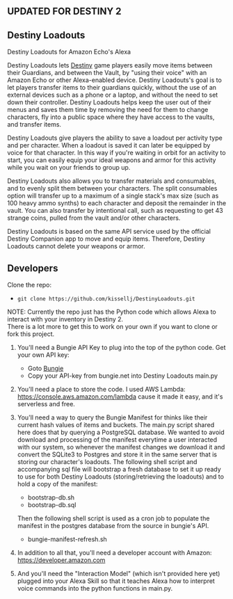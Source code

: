 ## UPDATED FOR DESTINY 2

## Destiny Loadouts
Destiny Loadouts for Amazon Echo's Alexa

Destiny Loadouts lets [Destiny](http://destinythegame.com/) game players easily move items between their Guardians, and between the Vault, by "using their voice" with an Amazon Echo or other Alexa-enabled device.  Destiny Loadouts's goal is to let players transfer items to their guardians quickly, without the use of an external devices such as a phone or a laptop, and without the need to set down their controller.  Destiny Loadouts helps keep the user out of their menus and saves them time by removing the need for them to change characters, fly into a public space where they have access to the vaults, and transfer items.

Destiny Loadouts give players the ability to save a loadout per activity type and per character.  When a loadout is saved it can later be equipped by voice for that character.  In this way if you're waiting in orbit for an activity to start, you can easily equip your ideal weapons and armor for this activity while you wait on your friends to group up.  

Destiny Loadouts also allows you to transfer materials and consumables, and to evenly split them between your characters.  The split consumables option will transfer up to a maximum of a single stack's max size (such as 100 heavy ammo synths) to each character and deposit the remainder in the vault.  You can also transfer by intentional call, such as requesting to get 43 strange coins, pulled from the vault and/or other characters.

Destiny Loadouts is based on the same API service used by the official Destiny Companion app to move and equip items.  Therefore, Destiny Loadouts cannot delete your weapons or armor.  

## Developers
Clone the repo:

* `git clone https://github.com/kissellj/DestinyLoadouts.git`

NOTE: 
  Currently the repo just has the Python code which allows Alexa to interact with your inventory in Destiny 2.  
  There is a lot more to get this to work on your own if you want to clone or fork this project.

  1) You'll need a Bungie API Key to plug into the top of the python code.
      Get your own API key:
      * Goto [Bungie](https://www.bungie.net/en/Application)
      * Copy your API-key from bungie.net into Destiny Loadouts main.py
      
  2) You'll need a place to store the code.  I used AWS Lambda: https://console.aws.amazon.com/lambda cause it made it easy, and it's serverless and free.
  
  3) You'll need a way to query the Bungie Manifest for thinks like their current hash values of items and buckets.  The main.py script shared here does that by querying a PostgreSQL database.  We wanted to avoid download and processing of the manifest everytime a user interacted with our system, so whenever the manifest changes we download it and convert the SQLite3 to Postgres and store it in the same server that is storing our character's loadouts.
      The following shell script and accompanying sql file will bootstrap a fresh database to set it up ready to use for both Destiny Loadouts (storing/retrieving the loadouts) and to hold a copy of the manifest:
      * bootstrap-db.sh
      * bootstrap-db.sql
     
      Then the following shell script is used as a cron job to populate the manifest in the postgres database from the source in bungie's API.
      * bungie-manifest-refresh.sh

  4) In addition to all that, you'll need a developer account with Amazon: https://developer.amazon.com
  
  5) And you'll need the "Interaction Model" (which isn't provided here yet) plugged into your Alexa Skill so that it teaches Alexa how to interpret voice commands into the python functions in main.py.
  
  
  



